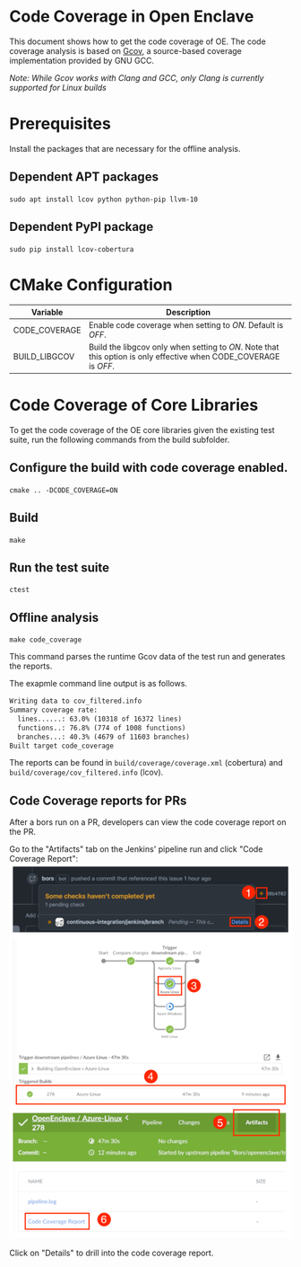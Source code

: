 # Code Coverage in Open Enclave

This document shows how to get the code coverage of OE.
The code coverage analysis is based on [Gcov](https://gcc.gnu.org/onlinedocs/gcc/Gcov.html), a source-based coverage implementation provided by GNU GCC.

*Note: While Gcov works with Clang and GCC, only Clang is currently supported for Linux builds*

# Prerequisites

Install the packages that are necessary for the offline analysis.

## Dependent APT packages

`sudo apt install lcov python python-pip llvm-10`

## Dependent PyPI package

`sudo pip install lcov-cobertura`

# CMake Configuration

| Variable                 | Description                                          |
|--------------------------|------------------------------------------------------|
| CODE_COVERAGE            | Enable code coverage when setting to *ON*. Default is *OFF*. |
| BUILD_LIBGCOV            | Build the libgcov only when setting to *ON*. Note that this option is only effective when CODE_COVERAGE is *OFF*. |

# Code Coverage of Core Libraries

To get the code coverage of the OE core libraries given the existing test suite, run the following commands from the build subfolder.

## Configure the build with code coverage enabled.

 `cmake .. -DCODE_COVERAGE=ON`

## Build

`make`

## Run the test suite

`ctest`

## Offline analysis

`make code_coverage`

This command parses the runtime Gcov data of the test run and generates the reports.

The exapmle command line output is as follows.
```
Writing data to cov_filtered.info
Summary coverage rate:
  lines......: 63.0% (10318 of 16372 lines)
  functions..: 76.8% (774 of 1008 functions)
  branches...: 40.3% (4679 of 11603 branches)
Built target code_coverage
```

The reports can be found in `build/coverage/coverage.xml` (cobertura) and `build/coverage/cov_filtered.info` (lcov).

## Code Coverage reports for PRs

After a bors run on a PR, developers can view the code coverage report on the PR.

Go to the "Artifacts" tab on the Jenkins' pipeline run and click "Code Coverage Report":
![Code Coverage Report Jenkins](CodeCoverageOnJenkins.png)

Click on "Details" to drill into the code coverage report.
